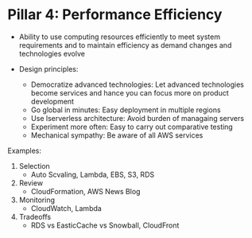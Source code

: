 # Pillar 4: Performance Efficiency

- Ability to use computing resources efficiently to meet system requirements and to maintain efficiency as demand changes and technologies evolve

- Design principles:
  - Democratize advanced technologies: Let advanced technologies become services and hance you can focus more on product development
  - Go global in minutes: Easy deployment in multiple regions
  - Use lserverless architecture: Avoid burden of managaing servers
  - Experiment more often: Easy to carry out comparative testing
  - Mechanical sympathy: Be aware of all AWS services

Examples:

1. Selection
   - Auto Scvaling, Lambda, EBS, S3, RDS
2. Review
   - CloudFormation, AWS News Blog
3. Monitoring
   - CloudWatch, Lambda
4. Tradeoffs
   - RDS vs EasticCache vs Snowball, CloudFront
